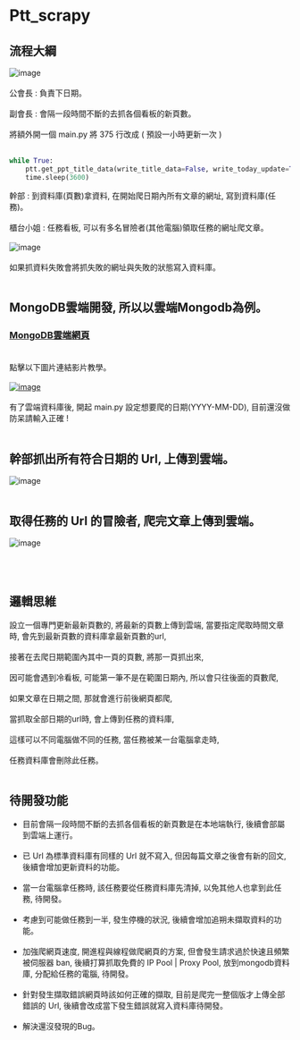 # Ptt_scrapy
## 流程大綱
![image](https://i.imgur.com/s6n4kqC.gif)<br><br>
公會長 : 負責下日期。<br><br>
副會長 : 會隔一段時間不斷的去抓各個看板的新頁數。<br><br>
將額外開一個 main.py 將 375 行改成 ( 預設一小時更新一次 ) <br><br>
```python
while True:
    ptt.get_ppt_title_data(write_title_data=False, write_today_update=True)
    time.sleep(3600)
```
幹部 : 到資料庫(頁數)拿資料, 在開始爬日期內所有文章的網址, 寫到資料庫(任務)。<br><br>
櫃台小姐 : 任務看板, 可以有多名冒險者(其他電腦)領取任務的網址爬文章。<br><br>
![image](https://i.imgur.com/zeu3Dmz.gif)<br><br>
如果抓資料失敗會將抓失敗的網址與失敗的狀態寫入資料庫。<br><br>

## MongoDB雲端開發, 所以以雲端Mongodb為例。
### [MongoDB雲端網頁](https://account.mongodb.com/account/login)<br><br>
點擊以下圖片連結影片教學。<br><br>
[![image](https://i.imgur.com/hJoWWMv.png)](https://drive.google.com/open?id=1mKID7gVvBlrk-1Wr5Gd5XwscDbbtg7nA)<br><br>
有了雲端資料庫後, 開起 main.py 設定想要爬的日期(YYYY-MM-DD), 目前還沒做防呆請輸入正確 !<br><br>

## 幹部抓出所有符合日期的 Url, 上傳到雲端。
![image](https://i.imgur.com/jRNQPOy.gif)<br><br>

## 取得任務的 Url 的冒險者, 爬完文章上傳到雲端。
![image](https://i.imgur.com/w6q6U1h.gif)<br><br>
<br><br>
## 邏輯思維
設立一個專門更新最新頁數的, 將最新的頁數上傳到雲端,
當要指定爬取時間文章時, 會先到最新頁數的資料庫拿最新頁數的url, <br><br>
接著在去爬日期範圍內其中一頁的頁數, 將那一頁抓出來, <br><br>
因可能會遇到冷看板, 可能第一筆不是在範圍日期內, 所以會只往後面的頁數爬, <br><br>
如果文章在日期之間, 那就會進行前後網頁都爬, <br><br>
當抓取全部日期的url時, 會上傳到任務的資料庫, <br><br>
這樣可以不同電腦做不同的任務, 當任務被某一台電腦拿走時, <br><br>
任務資料庫會刪除此任務。
<br><br>
## 待開發功能
* 目前會隔一段時間不斷的去抓各個看板的新頁數是在本地端執行, 後續會部屬到雲端上運行。<br><br>
* 已 Url 為標準資料庫有同樣的 Url 就不寫入, 但因每篇文章之後會有新的回文, 後續會增加更新資料的功能。<br><br>
* 當一台電腦拿任務時, 該任務要從任務資料庫先清掉, 以免其他人也拿到此任務, 待開發。<br><br>
* 考慮到可能做任務到一半, 發生停機的狀況, 後續會增加追朔未擷取資料的功能。<br><br>
* 加強爬網頁速度, 開進程與線程做爬網頁的方案, 但會發生請求過於快速且頻繁被伺服器 ban, 
後續打算抓取免費的 IP Pool | Proxy Pool, 放到mongodb資料庫, 分配給任務的電腦, 待開發。<br><br>
* 針對發生擷取錯誤網頁時該如何正確的擷取, 目前是爬完一整個版才上傳全部錯誤的 Url,
後續會改成當下發生錯誤就寫入資料庫待開發。<br><br>
* 解決還沒發現的Bug。
